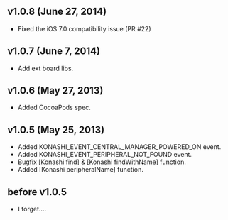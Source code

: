 ## v1.0.8 (June 27, 2014)
- Fixed the iOS 7.0 compatibility issue (PR #22)

## v1.0.7 (June 7, 2014)
- Add ext board libs.

## v1.0.6 (May 27, 2013)
- Added CocoaPods spec.

## v1.0.5 (May 25, 2013)
- Added KONASHI_EVENT_CENTRAL_MANAGER_POWERED_ON event.
- Added KONASHI_EVENT_PERIPHERAL_NOT_FOUND event.
- Bugfix [Konashi find] & [Konashi findWithName] function.
- Added [Konashi peripheralName] function.

## before v1.0.5
- I forget....

